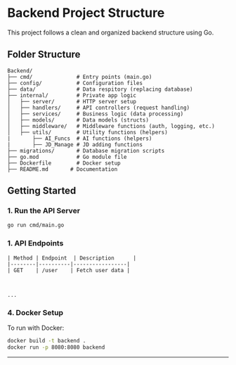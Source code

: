 # Backend Project Structure

This project follows a clean and organized backend structure using Go.

## Folder Structure
```
Backend/
├── cmd/              # Entry points (main.go)
├── config/           # Configuration files
├── data/             # Data respitory (replacing database)
├── internal/         # Private app logic
│   ├── server/       # HTTP server setup
│   ├── handlers/     # API controllers (request handling)
│   ├── services/     # Business logic (data processing)
│   ├── models/       # Data models (structs)
│   ├── middleware/   # Middleware functions (auth, logging, etc.)
│   ├── utils/        # Utility functions (helpers)
|       ├── AI_Funcs  # AI functions (helpers)
|       ├── JD_Manage # JD adding functions
├── migrations/       # Database migration scripts
├── go.mod            # Go module file
├── Dockerfile        # Docker setup
├── README.md       # Documentation
```

## Getting Started

### 1. Run the API Server
```sh
go run cmd/main.go
```

### 1. API Endpoints
```
| Method | Endpoint  | Description      |
|--------|----------|-----------------|
| GET    | /user    | Fetch user data |



...

```

### 4. Docker Setup
To run with Docker:
```sh
docker build -t backend .
docker run -p 8080:8080 backend
```

---

